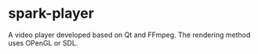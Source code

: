 # spark-player
A video player developed based on Qt and FFmpeg. 
The rendering method uses OPenGL or SDL.

